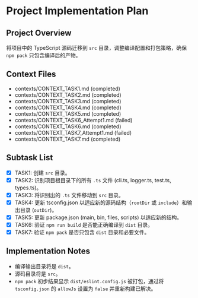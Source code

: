 # Project Implementation Plan
## Project Overview
将项目中的 TypeScript 源码迁移到 `src` 目录，调整编译配置和打包策略，确保 `npm pack` 只包含编译后的产物。
## Context Files
- contexts/CONTEXT_TASK1.md (completed)
- contexts/CONTEXT_TASK2.md (completed)
- contexts/CONTEXT_TASK3.md (completed)
- contexts/CONTEXT_TASK4.md (completed)
- contexts/CONTEXT_TASK5.md (completed)
- contexts/CONTEXT_TASK6_Attempt1.md (failed)
- contexts/CONTEXT_TASK6.md (completed)
- contexts/CONTEXT_TASK7_Attempt1.md (failed)
- contexts/CONTEXT_TASK7.md (completed)
## Subtask List
- [x] TASK1: 创建 `src` 目录。
- [x] TASK2: 识别项目根目录下的所有 `.ts` 文件 (cli.ts, logger.ts, test.ts, types.ts)。
- [x] TASK3: 将识别出的 `.ts` 文件移动到 `src` 目录。
- [x] TASK4: 更新 tsconfig.json 以适应新的源码结构（`rootDir` 或 `include`）和输出目录 (`outDir`)。
- [x] TASK5: 更新 package.json (main, bin, files, scripts) 以适应新的结构。
- [x] TASK6: 验证 `npm run build` 是否能正确编译到 `dist` 目录。
- [x] TASK7: 验证 `npm pack` 是否只包含 `dist` 目录和必要文件。
## Implementation Notes
- 编译输出目录将是 `dist`。
- 源码目录将是 `src`。
- `npm pack` 初步结果显示 `dist/eslint.config.js` 被打包，通过将 `tsconfig.json` 的 `allowJs` 设置为 `false` 并重新构建已解决。

